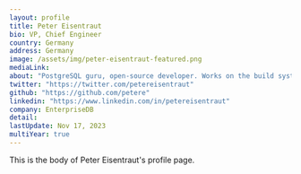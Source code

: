```yaml
---
layout: profile
title: Peter Eisentraut 
bio: VP, Chief Engineer
country: Germany
address: Germany
image: /assets/img/peter-eisentraut-featured.png
mediaLink:
about: "PostgreSQL guru, open-source developer. Works on the build system, porting, documentation, and the internationalization effort, and codes many other improvements."
twitter: "https://twitter.com/petereisentraut"
github: "https://github.com/petere"
linkedin: "https://www.linkedin.com/in/petereisentraut"
company: EnterpriseDB 
detail: 
lastUpdate: Nov 17, 2023
multiYear: true
---
```


This is the body of Peter Eisentraut's profile page.
